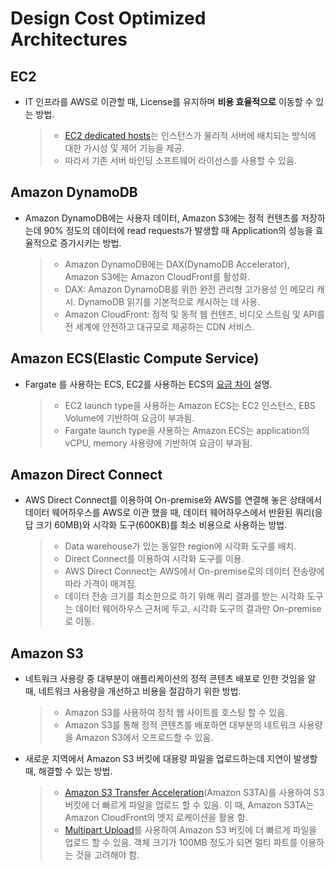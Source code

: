 # Design Cost Optimized Architectures

## EC2

* IT 인프라를 AWS로 이관할 때, License를 유지하며 **비용 효율적으로** 이동할 수 있는 방법.  
    > * [EC2 dedicated hosts](https://aws.amazon.com/ec2/dedicated-hosts/)는 인스턴스가 물리적 서버에 배치되는 방식에 대한 가시성 및 제어 기능을 제공.
    > * 따라서 기존 서버 바인딩 소프트웨어 라이선스를 사용할 수 있음.

## Amazon DynamoDB

* Amazon DynamoDB에는 사용자 데이터, Amazon S3에는 정적 컨텐츠를 저장하는데 90% 정도의 데이터에 read requests가 발생할 때 Application의 성능을 효율적으로 증가시키는 방법.
    > * Amazon DynamoDB에는 DAX(DynamoDB Accelerator), Amazon S3에는 Amazon CloudFront를 활성화.
    > * DAX: Amazon DynamoDB를 위한 완전 관리형 고가용성 인 메모리 캐시. DynamoDB 읽기를 기본적으로 캐시하는 데 사용.
    > * Amazon CloudFront: 정적 및 동적 웹 컨텐츠, 비디오 스트림 및 API를 전 세계에 안전하고 대규모로 제공하는 CDN 서비스.

## Amazon ECS(Elastic Compute Service)

* Fargate 를 사용하는 ECS, EC2를 사용하는 ECS의 [요금 차이](https://aws.amazon.com/ko/ecs/pricing/) 설명.
    > * EC2 launch type을 사용하는 Amazon ECS는 EC2 인스턴스, EBS Volume에 기반하여 요금이 부과됨.
    > * Fargate launch type을 사용하는 Amazon ECS는 application의 vCPU, memory 사용량에 기반하여 요금이 부과됨.

## Amazon Direct Connect

* AWS Direct Connect를 이용하여 On-premise와 AWS를 연결해 놓은 상태에서 데이터 웨어하우스를 AWS로 이관 했을 때, 데이터 웨어하우스에서 반환된 쿼리(응답 크기 60MB)와 시각화 도구(600KB)를 최소 비용으로 사용하는 방법.
    > * Data warehouse가 있는 동일한 region에 시각화 도구를 배치.
    > * Direct Connect를 이용하여 시각화 도구를 이용.
    > * AWS Direct Connect는 AWS에서 On-premise로의 데이터 전송량에 따라 가격이 매겨짐.
    > * 데이터 전송 크기를 최소한으로 하기 위해 쿼리 결과를 받는 시각화 도구는 데이터 웨어하우스 근처에 두고, 시각화 도구의 결과만 On-premise로 이동.

## Amazon S3

* 네트워크 사용량 중 대부분이 애플리케이션의 정적 콘텐츠 배포로 인한 것임을 알 때, 네트워크 사용량을 개선하고 비용을 절감하기 위한 방법.
    > * Amazon S3를 사용하여 정적 웹 사이트를 호스팅 할 수 있음.
    > * Amazon S3를 통해 정적 콘텐츠를 배포하면 대부분의 네트워크 사용량을 Amazon S3에서 오프로드할 수 있음.

* 새로운 지역에서 Amazon S3 버킷에 대용량 파일을 업로드하는데 지연이 발생할 때, 해결할 수 있는 방법.
    > * [Amazon S3 Transfer Acceleration](https://docs.aws.amazon.com/AmazonS3/latest/userguide/transfer-acceleration.html)(Amazon S3TA)를 사용하여 S3 버킷에 더 빠르게 파일을 업로드 할 수 있음. 이 때, Amazon S3TA는 Amazon CloudFront의 엣지 로케이션을 활용 함.
    > * [Multipart Upload](https://docs.aws.amazon.com/AmazonS3/latest/userguide/mpuoverview.html)를 사용하여 Amazon S3 버킷에 더 빠르게 파일을 업로드 할 수 있음. 객체 크기가 100MB 정도가 되면 멀티 파트를 이용하는 것을 고려해야 함.